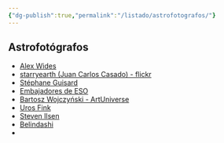 ```yaml
---
{"dg-publish":true,"permalink":"/listado/astrofotografos/"}
---
```



## Astrofotógrafos

- [Alex Wides](https://alexwides.com/)
- [starryearth (Juan Carlos Casado) - flickr](https://www.flickr.com/photos/starryearth)
- [Stéphane Guisard]()
- [Embajadores de ESO](https://www.eso.org/public/outreach/partnerships/photo-ambassadors/)
- [Bartosz Wojczyński - ArtUniverse](https://artuniverse.eu/)
- [Uros Fink](https://www.instagram.com/urosfink/)
- [Steven Ilsen](https://stevenilsen.no/)
- [Belindashi](https://belindashi.com/)
- 
